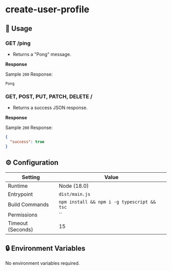 # create-user-profile

## 🧰 Usage

### GET /ping

- Returns a "Pong" message.

**Response**

Sample `200` Response:

```text
Pong
```

### GET, POST, PUT, PATCH, DELETE /

- Returns a success JSON response.

**Response**

Sample `200` Response:

```json
{
  "success": true
}
```

## ⚙️ Configuration

| Setting           | Value                                    |
| ----------------- |------------------------------------------|
| Runtime           | Node (18.0)                              |
| Entrypoint        | `dist/main.js`                           |
| Build Commands    | `npm install && npm i -g typescript && tsc` |
| Permissions       | ``                                       |
| Timeout (Seconds) | 15                                       |

## 🔒 Environment Variables

No environment variables required.
